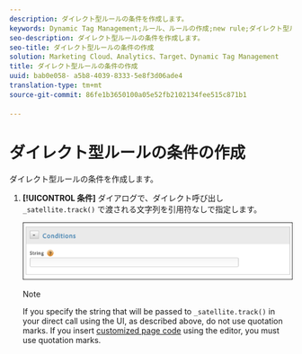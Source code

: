 ```yaml
---
description: ダイレクト型ルールの条件を作成します。
keywords: Dynamic Tag Management;ルール、ルールの作成;new rule;ダイレクト型ルール
seo-description: ダイレクト型ルールの条件を作成します。
seo-title: ダイレクト型ルールの条件の作成
solution: Marketing Cloud、Analytics、Target、Dynamic Tag Management
title: ダイレクト型ルールの条件の作成
uuid: bab0e058- a5b8-4039-8333-5e8f3d06ade4
translation-type: tm+mt
source-git-commit: 86fe1b3650100a05e52fb2102134fee515c871b1

---
```



# ダイレクト型ルールの条件の作成

ダイレクト型ルールの条件を作成します。

1. **[!UICONTROL 条件]** ダイアログで、ダイレクト呼び出し `_satellite.track()` で渡される文字列を引用符なしで指定します。

   ![](assets/conditions-direct-call.png)

   >[!NOTE]
   >
   >If you specify the string that will be passed to `_satellite.track()` in your direct call using the UI, as described above, do not use quotation marks. If you insert [customized page code](../../../implement/c-implement-with-dtm/c-aa-tool/customize-page-code.md#concept_7D6390823DFE4D29AF9505CCE1A79C3B) using the editor, you must use quotation marks.

